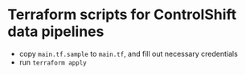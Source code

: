 # Terraform scripts for ControlShift data pipelines
* copy `main.tf.sample` to `main.tf`, and fill out necessary credentials
* run `terraform apply`